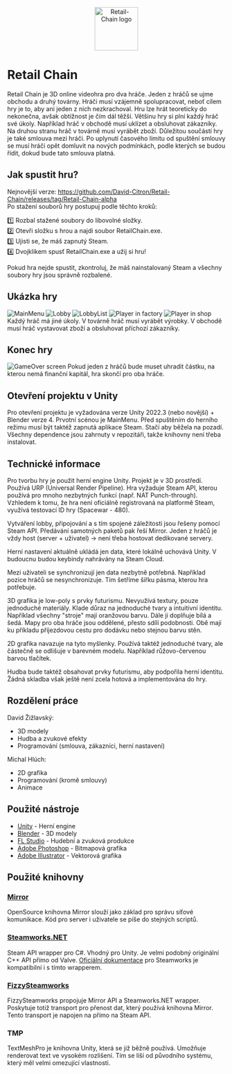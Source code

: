 <div align="center"><img src="Repo/Images/retailchain-logo.png" alt="Retail-Chain logo" style="width: auto; height: 100px;"></div>

# Retail Chain

Retail Chain je 3D online videohra pro dva hráče. Jeden z hráčů se ujme obchodu a druhý továrny. Hráči musí vzájemně spolupracovat, neboť cílem hry je to, aby ani jeden z nich nezkrachoval. Hru lze hrát teoreticky do nekonečna, avšak obtížnost je čím dál těžší. Většinu hry si plní každý hráč své úkoly. Například hráč v obchodě musí uklízet a obsluhovat zákazníky. Na druhou stranu hráč v továrně musí vyrábět zboží. Důležitou součástí hry je také smlouva mezi hráči. Po uplynutí časového limitu od spuštění smlouvy se musí hráči opět domluvit na nových podmínkách, podle kterých se budou řídit, dokud bude tato smlouva platná.

## Jak spustit hru?
Nejnovější verze: https://github.com/David-Citron/Retail-Chain/releases/tag/Retail-Chain-alpha<br>
Po stažení souborů hry postupuj podle těchto kroků:

1️⃣ Rozbal stažené soubory do libovolné složky.<br>
2️⃣ Otevři složku s hrou a najdi soubor RetailChain.exe.<br>
3️⃣ Ujisti se, že máš zapnutý Steam.<br>
4️⃣ Dvojklikem spusť RetailChain.exe a užij si hru!<br>

Pokud hra nejde spustit, zkontroluj, že máš nainstalovaný Steam a všechny soubory hry jsou správně rozbalené.

## Ukázka hry
![MainMenu](Repo/Images/2025-03-11/MainMenu.png)
![Lobby](Repo/Images/2025-03-11/Lobby.png)
![LobbyList](Repo/Images/2025-03-11/LobbyList.png)
![Player in factory](Repo/Images/2025-03-11/Factory.png)
![Player in shop](Repo/Images/2025-03-11/Shop.png)
Každý hráč má jiné úkoly. V továrně hráč musí vyrábět výrobky. V obchodě musí hráč vystavovat zboží a obsluhovat příchozí zákazníky.

## Konec hry
![GameOver screen](Repo/Images/2025-02-25%20GameOver.png)
Pokud jeden z hráčů bude muset uhradit částku, na kterou nemá finanční kapitál, hra skončí pro oba hráče.

## Otevření projektu v Unity
Pro otevření projektu je vyžadována verze Unity 2022.3 (nebo novější) + Blender verze 4. Prvotní scénou je MainMenu. Před spuštěním do herního režimu musí být taktéž zapnutá aplikace Steam. Stačí aby běžela na pozadí. Všechny dependence jsou zahrnuty v repozitáři, takže knihovny není třeba instalovat.

## Technické informace
Pro tvorbu hry je použit herní engine Unity. Projekt je v 3D prostředí. Používá URP (Universal Render Pipeline). Hra vyžaduje Steam API, kterou používá pro mnoho nezbytných funkcí (např. NAT Punch-through). Vzhledem k tomu, že hra není oficiálně registrovaná na platformě Steam, využívá testovací ID hry (Spacewar - 480). 

Vytváření lobby, připojování a s tím spojené záležitosti jsou řešeny pomocí Steam API. Předávání samotných paketů pak řeší Mirror. Jeden z hráčů je vždy host (server + uživatel) -> není třeba hostovat dedikované servery.

Herní nastavení aktuálně ukládá jen data, které lokálně uchovává Unity. V budoucnu budou keybindy nahrávány na Steam Cloud. 

Mezi uživateli se synchronizují jen data nezbytně potřebná. Například pozice hráčů se nesynchronizuje. Tím šetříme šířku pásma, kterou hra potřebuje.

3D grafika je low-poly s prvky futurismu. Nevyužívá textury, pouze jednoduché materiály. Klade důraz na jednoduché tvary a intuitivní identitu. Například všechny "stroje" mají oranžovou barvu. Dále ji doplňuje bílá a šedá. Mapy pro oba hráče jsou oddělené, přesto sdílí podobnosti. Obě mají ku příkladu příjezdovou cestu pro dodávku nebo stejnou barvu stěn.

2D grafika navazuje na tyto myšlenky. Používá taktéž jednoduché tvary, ale částečně se odlišuje v barevném modelu. Například růžovo-červenou barvou tlačítek.

Hudba bude taktéž obsahovat prvky futurismu, aby podpořila herní identitu. Žádná skladba však ještě není zcela hotová a implementována do hry.

## Rozdělení práce
David Žižlavský:
- 3D modely
- Hudba a zvukové efekty
- Programování (smlouva, zákazníci, herní nastavení)

Michal Hlúch:
- 2D grafika
- Programování (kromě smlouvy)
- Animace

## Použité nástroje
- [Unity](https://unity.com) - Herní engine
- [Blender](https://www.blender.org) - 3D modely
- [FL Studio](https://www.image-line.com) - Hudební a zvuková produkce
- [Adobe Photoshop](https://www.adobe.com/products/photoshop) - Bitmapová grafika
- [Adobe Illustrator](https://www.adobe.com/products/illustrator) - Vektorová grafika

## Použité knihovny
### [Mirror](https://github.com/vis2k/Mirror)
OpenSource knihovna Mirror slouží jako základ pro správu síťové komunikace. Kód pro server i uživatele se píše do stejných scriptů.
### [Steamworks.NET](https://github.com/rlabrecque/Steamworks.NET)
Steam API wrapper pro C#. Vhodný pro Unity. Je velmi podobný originální C++ API přímo od Valve. [Oficiální dokumentace](https://partner.steamgames.com/doc/api) pro Steamworks je kompatibilní i s tímto wrapperem.
### [FizzySteamworks](https://github.com/Chykary/FizzySteamworks)
FizzySteamworks propojuje Mirror API a Steamworks.NET wrapper. Poskytuje totiž transport pro přenost dat, který používá knihovna Mirror. Tento transport je napojen na přímo na Steam API.
### TMP
TextMeshPro je knihovna Unity, která se již běžně používá. Umožňuje renderovat text ve vysokém rozlišení. Tím se liší od původního systému, který měl velmi omezující vlastnosti.
